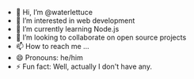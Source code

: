 - 👋 Hi, I’m @waterlettuce
- 👀 I’m interested in web development
- 🌱 I’m currently learning Node.js
- 💞️ I’m looking to collaborate on open source projects
- 📫 How to reach me ...
- 😄 Pronouns: he/him
- ⚡ Fun fact: Well, actually I don't have any.

<!---
waterlettuce/waterlettuce is a ✨ special ✨ repository because its `README.md` (this file) appears on your GitHub profile.
You can click the Preview link to take a look at your changes.
--->

